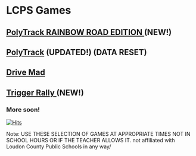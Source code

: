 # LCPS Games
## [ PolyTrack RAINBOW ROAD EDITION ](https://lcpsgames.github.io/PolyTrackRainbowRoad/) (NEW!)
## [PolyTrack](https://lcpsgames.github.io/polytrack/) (UPDATED!) (DATA RESET)
## [ Drive Mad ](https://lcpsgames.github.io/drivemad/) 
## [ Trigger Rally ](lcpsgames.github.io/TriggerRally/) (NEW!)
### More soon!
[![Hits](https://hits.seeyoufarm.com/api/count/incr/badge.svg?url=https%3A%2F%2Flcpsgames.github.io%2Fgames%2F&count_bg=%2379C83D&title_bg=%23555555&icon=&icon_color=%23E7E7E7&title=hits&edge_flat=false)](https://hits.seeyoufarm.com)




Note: USE THESE SELECTION OF GAMES AT APPROPRIATE TIMES NOT IN SCHOOL HOURS OR IF THE TEACHER ALLOWS IT.
not affiliated with Loudon County Public Schools in any way/
